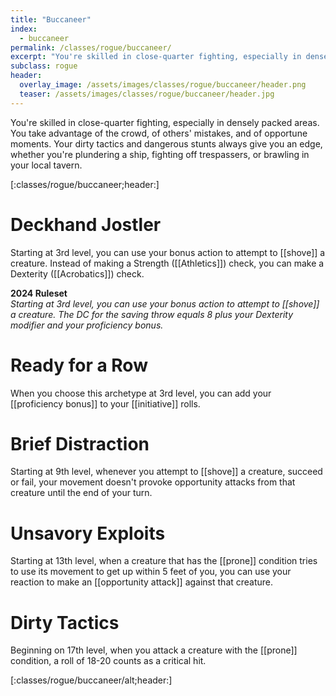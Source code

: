 ```yaml
---
title: "Buccaneer"
index: 
  - buccaneer
permalink: /classes/rogue/buccaneer/
excerpt: "You're skilled in close-quarter fighting, especially in densely packed areas. You take advantage of the crowd, of others' mistakes, and of opportune moments."
subclass: rogue
header:
  overlay_image: /assets/images/classes/rogue/buccaneer/header.png
  teaser: /assets/images/classes/rogue/buccaneer/header.jpg
---
```

You're skilled in close-quarter fighting, especially in densely packed areas. You take advantage of the crowd, of others' mistakes, and of opportune moments. Your dirty tactics and dangerous stunts always give you an edge, whether you're plundering a ship, fighting off trespassers, or brawling in your local tavern.

[:classes/rogue/buccaneer;header:]

# Deckhand Jostler
Starting at 3rd level, you can use your bonus action to attempt to [[shove]] a creature. Instead of making a Strength ([[Athletics]]) check, you can make a Dexterity ([[Acrobatics]]) check.

**2024 Ruleset** \
*Starting at 3rd level, you can use your bonus action to attempt to [[shove]] a creature. The DC for the saving throw equals 8 plus your Dexterity modifier and your proficiency bonus.*

# Ready for a Row
When you choose this archetype at 3rd level, you can add your [[proficiency bonus]] to your [[initiative]] rolls.

# Brief Distraction
Starting at 9th level, whenever you attempt to [[shove]] a creature, succeed or fail, your movement doesn't provoke opportunity attacks from that creature until the end of your turn.

# Unsavory Exploits
Starting at 13th level, when a creature that has the [[prone]] condition tries to use its movement to get up within 5 feet of you, you can use your reaction to make an [[opportunity attack]] against that creature. 

# Dirty Tactics
Beginning on 17th level, when you attack a creature with the [[prone]] condition, a roll of 18-20 counts as a critical hit.

[:classes/rogue/buccaneer/alt;header:]
